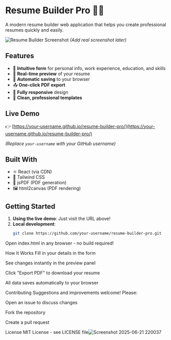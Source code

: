 # Resume Builder Pro 📄✨

A modern resume builder web application that helps you create professional resumes quickly and easily.

![Resume Builder Screenshot](https://via.placeholder.com/800x500?text=Resume+Builder+Pro+Preview) *(Add real screenshot later)*

## Features

- 📝 **Intuitive form** for personal info, work experience, education, and skills
- 🔄 **Real-time preview** of your resume
- 💾 **Automatic saving** to your browser
- 📤 **One-click PDF export**
- 📱 **Fully responsive** design
- 🎨 **Clean, professional templates**

## Live Demo

👉 [https://your-username.github.io/resume-builder-pro/](https://your-username.github.io/resume-builder-pro/)

*(Replace `your-username` with your GitHub username)*

## Built With

- ⚛️ React (via CDN)
- 🎨 Tailwind CSS
- 📄 jsPDF (PDF generation)
- 🖼️ html2canvas (PDF rendering)

## Getting Started

1. **Using the live demo**: Just visit the URL above!
2. **Local development**:
   ```bash
   git clone https://github.com/your-username/resume-builder-pro.git
Open index.html in any browser - no build required!

How It Works
Fill in your details in the form

See changes instantly in the preview panel

Click "Export PDF" to download your resume

All data saves automatically to your browser

Contributing
Suggestions and improvements welcome! Please:

Open an issue to discuss changes

Fork the repository

Create a pull request

License
MIT License - see LICENSE file![Screenshot 2025-06-21 220037](https://github.com/user-attachments/assets/ed755525-9a53-4d22-8983-458c7030d7e0)
